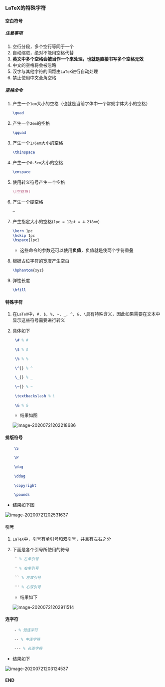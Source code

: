 ### LaTeX的特殊字符



#### 空白符号



##### 注意事项

1. 空行分段，多个空行等同于一个
2. 自动缩进，绝对不能用空格代替
3. **英文中多个空格会被当作一个来处理，也就是直接书写多个空格无效**
4. 中文的空格将会被忽略
5. 汉字与其他字符的间距由`LaTeX`进行自动处理
6. 禁止使用中文全角空格



##### 空格命令

1. 产生一个`1em`大小的空格（也就是当前字体中一个常规字体大小的空格）

   ```latex
   \quad
   ```

   

2. 产生一个`2em`的空格

   ```latex
   \qquad
   ```

   

3. 产生一个`1/6em`大小的空格

   ```latex
   \thinspace
   ```

   

4. 产生一个`0.5em`大小的空格

   ```latex
   \enspace
   ```

   

5. 使用转义符号产生一个空格

   ```latex
   \[空格符]
   ```

   

6. 产生一个硬空格

   ```latex
   ~
   ```

   

7. 产生指定大小的空格(`1pc = 12pt = 4.218mm`)

   ```latex
   \kern 1pc 
   \hskip 1pc
   \hspace{1pc}
   ```

   - 这些命令的参数还可以使用**负值**，负值就是使两个字符重叠

8. 根据占位字符的宽度产生空白

   ```latex
   \hphantom{xyz}
   ```

   

9. 弹性长度

   ```latex
   \hfill
   ```

   

#### 特殊字符

1. 在`LaTeX`中，`#, $, %, ~, _, ^, &, \`具有特殊含义，因此如果需要在文本中显示这些符号需要进行转义

2. 具体如下

   ```latex
   	\# % #
   	
   	\$ % $
   	
   	\% % %
   	
   	\^{} % ^
   	
   	\_{} % _
   	
   	\~{} % ~
   	
   	\textbackslash % \
   	
   	\& % &
   ```

   - 结果如图

   ![image-20200721202218686](https://cdn.jsdelivr.net/gh/Square-John/Image/img/image-20200721202218686.png)



#### 排版符号

```latex
	\S
	
	\P
	
	\dag
	
	\ddag
	
	\copyright
	
	\pounds
```

- 结果如下图

![image-20200721202531637](https://cdn.jsdelivr.net/gh/Square-John/Image/img/image-20200721202531637.png)





#### 引号

1. `LaTeX`中，引号有单引号和双引号，并且有左右之分

2. 下面是各个引号所使用的符号

   ```latex
   	` % 左单引号
   	
   	' % 右单引号
   	
   	`` % 左双引号
   	
   	'' % 右双引号
   ```

   - 结果如下

   ![image-20200721202911514](https://cdn.jsdelivr.net/gh/Square-John/Image/img/image-20200721202911514.png)

   

#### 连字符

```latex
	- % 短连字符
	
	-- % 中连字符
	
	--- % 长连字符
```

- 结果如下

![image-20200721203124537](https://cdn.jsdelivr.net/gh/Square-John/Image/img/image-20200721203124537.png)



#### END

